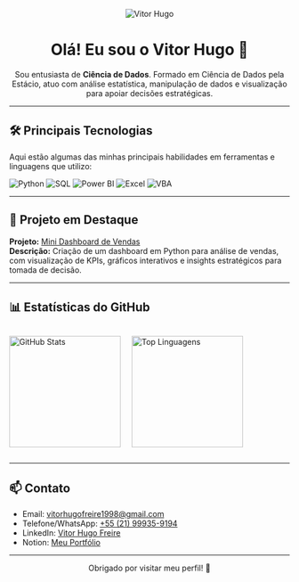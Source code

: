 <p align="center">
  <img src="https://komarev.com/ghpvc/?username=vitorhugofreire1998-cmd&style=flat-square&color=blue" alt="Vitor Hugo" />
</p>

<h1 align="center">Olá! Eu sou o Vitor Hugo 👋</h1>

<p align="center">
Sou entusiasta de <strong>Ciência de Dados</strong>. Formado em Ciência de Dados pela Estácio, atuo com análise estatística, manipulação de dados e visualização para apoiar decisões estratégicas.
</p>

---

## 🛠 Principais Tecnologias

Aqui estão algumas das minhas principais habilidades em ferramentas e linguagens que utilizo:

<p align="left">
  <img alt="Python" src="https://img.shields.io/badge/Python-3776AB?style=for-the-badge&logo=python&logoColor=white" />
  <img alt="SQL" src="https://img.shields.io/badge/SQL-00758F?style=for-the-badge&logo=sqlite&logoColor=white" />
  <img alt="Power BI" src="https://img.shields.io/badge/Power%20BI-F2C80F?style=for-the-badge&logo=power-bi&logoColor=black" />
  <img alt="Excel" src="https://img.shields.io/badge/Excel-217346?style=for-the-badge&logo=microsoft-excel&logoColor=white" />
  <img alt="VBA" src="https://img.shields.io/badge/VBA-862633?style=for-the-badge&logo=microsoft-vba&logoColor=white" />
</p>

---

## 🚀 Projeto em Destaque

**Projeto:** [Mini Dashboard de Vendas](https://github.com/vitorhugofreire1998-cmd/mini-dashboard)  
**Descrição:** Criação de um dashboard em Python para análise de vendas, com visualização de KPIs, gráficos interativos e insights estratégicos para tomada de decisão.  

---

## 📊 Estatísticas do GitHub

<div style="display: flex; flex-wrap: wrap; align-items: flex-start;">

  <img 
    alt="GitHub Stats" 
    height="200" 
    src="https://github-readme-stats.vercel.app/api?username=vitorhugofreire1998-cmd&show_icons=true&theme=tokyonight&include_all_commits=true&locale=pt-br" 
    style="margin-right: 20px;"
  />

  <img 
    alt="Top Linguagens" 
    height="200" 
    src="https://github-readme-stats.vercel.app/api/top-langs/?username=vitorhugofreire1998-cmd&theme=tokyonight&layout=compact&custom_title=Tecnologias&langs_count=9" 
  />

</div>

---

## 📫 Contato

- Email: vitorhugofreire1998@gmail.com  
- Telefone/WhatsApp: [+55 (21) 99935-9194](tel:+5521999359194)  
- LinkedIn: [Vitor Hugo Freire](https://www.linkedin.com/in/vitor-hugo-freire-rodrigues-939330201)  
- Notion: [Meu Portfólio](https://miniature-collard-2d0.notion.site/2556e0b82afb80c480a5cbc704c29348)

---

<p align="center">Obrigado por visitar meu perfil! 🚀</p>

